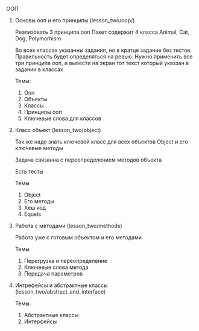 ООП

1. Основы ооп и его принципы (lesson_two/oop/)
   
    Реализовать 3 принципа ооп 
    Пакет содержит 4 класса Animal, Cat, Dog, Polymorhism
    
    Во всех классах указанны задания, но в кратце задание без тестов. Правильность будет определяться на ревью.
    Нужно применить все три принципа ооп, и вывести на экран тот текст который указзан в задании в классах

    Темы:
   1. Опп
   2. Объекты
   3. Классы
   4. Принципы ооп
   5. Ключевые слова для классов

2. Класс объект (lesson_two/object)
    
    Так же надо знать ключевой класс для всех объектов Object и его ключевые методы
    
    Задача связанна с переопределением методов объекта
    
    Есть тесты

    Темы
   1. Object
   2. Его методы
   3. Хеш код
   4. Equels


3. Работа с методами (lesson_two/methods)

   Работа уже с готовым объектом и его методами

   Темы
   1. Перегрузка и переопределение
   2. Ключевые слова метода
   3. Передача параметров

4. Интрефейсы и абстрактные классы (lesson_two/abstract_and_interface)

   Темы:
   1. Абстрактные классы
   2. Интерфейсы